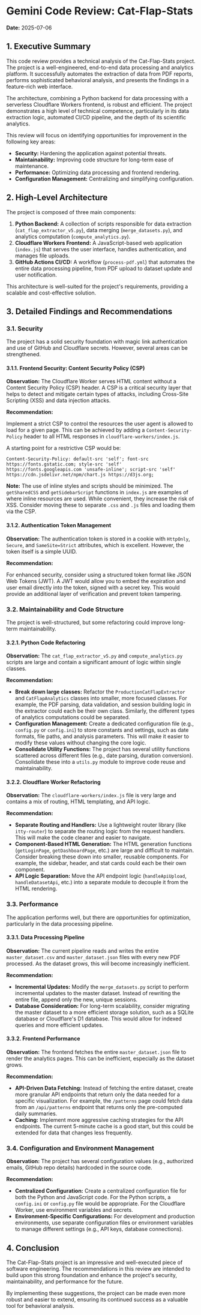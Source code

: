# Gemini Code Review: Cat-Flap-Stats

**Date:** 2025-07-06

## 1. Executive Summary

This code review provides a technical analysis of the Cat-Flap-Stats project. The project is a well-engineered, end-to-end data processing and analytics platform. It successfully automates the extraction of data from PDF reports, performs sophisticated behavioral analysis, and presents the findings in a feature-rich web interface.

The architecture, combining a Python backend for data processing with a serverless Cloudflare Workers frontend, is robust and efficient. The project demonstrates a high level of technical competence, particularly in its data extraction logic, automated CI/CD pipeline, and the depth of its scientific analytics.

This review will focus on identifying opportunities for improvement in the following key areas:

*   **Security:** Hardening the application against potential threats.
*   **Maintainability:** Improving code structure for long-term ease of maintenance.
*   **Performance:** Optimizing data processing and frontend rendering.
*   **Configuration Management:** Centralizing and simplifying configuration.

## 2. High-Level Architecture

The project is composed of three main components:

1.  **Python Backend:** A collection of scripts responsible for data extraction (`cat_flap_extractor_v5.py`), data merging (`merge_datasets.py`), and analytics computation (`compute_analytics.py`).
2.  **Cloudflare Workers Frontend:** A JavaScript-based web application (`index.js`) that serves the user interface, handles authentication, and manages file uploads.
3.  **GitHub Actions CI/CD:** A workflow (`process-pdf.yml`) that automates the entire data processing pipeline, from PDF upload to dataset update and user notification.

This architecture is well-suited for the project's requirements, providing a scalable and cost-effective solution.

## 3. Detailed Findings and Recommendations

### 3.1. Security

The project has a solid security foundation with magic link authentication and use of GitHub and Cloudflare secrets. However, several areas can be strengthened.

#### 3.1.1. Frontend Security: Content Security Policy (CSP)

**Observation:** The Cloudflare Worker serves HTML content without a Content Security Policy (CSP) header. A CSP is a critical security layer that helps to detect and mitigate certain types of attacks, including Cross-Site Scripting (XSS) and data injection attacks.

**Recommendation:**

Implement a strict CSP to control the resources the user agent is allowed to load for a given page. This can be achieved by adding a `Content-Security-Policy` header to all HTML responses in `cloudflare-workers/index.js`.

A starting point for a restrictive CSP would be:

```http
Content-Security-Policy: default-src 'self'; font-src https://fonts.gstatic.com; style-src 'self' https://fonts.googleapis.com 'unsafe-inline'; script-src 'self' https://cdn.jsdelivr.net/npm/chart.js https://d3js.org;
```

**Note:** The use of inline styles and scripts should be minimized. The `getSharedCSS` and `getSidebarScript` functions in `index.js` are examples of where inline resources are used. While convenient, they increase the risk of XSS. Consider moving these to separate `.css` and `.js` files and loading them via the CSP.

#### 3.1.2. Authentication Token Management

**Observation:** The authentication token is stored in a cookie with `HttpOnly`, `Secure`, and `SameSite=Strict` attributes, which is excellent. However, the token itself is a simple UUID.

**Recommendation:**

For enhanced security, consider using a structured token format like JSON Web Tokens (JWT). A JWT would allow you to embed the expiration and user email directly into the token, signed with a secret key. This would provide an additional layer of verification and prevent token tampering.

### 3.2. Maintainability and Code Structure

The project is well-structured, but some refactoring could improve long-term maintainability.

#### 3.2.1. Python Code Refactoring

**Observation:** The `cat_flap_extractor_v5.py` and `compute_analytics.py` scripts are large and contain a significant amount of logic within single classes.

**Recommendation:**

*   **Break down large classes:** Refactor the `ProductionCatFlapExtractor` and `CatFlapAnalytics` classes into smaller, more focused classes. For example, the PDF parsing, data validation, and session building logic in the extractor could each be their own class. Similarly, the different types of analytics computations could be separated.
*   **Configuration Management:** Create a dedicated configuration file (e.g., `config.py` or `config.ini`) to store constants and settings, such as date formats, file paths, and analysis parameters. This will make it easier to modify these values without changing the core logic.
*   **Consolidate Utility Functions:** The project has several utility functions scattered across different files (e.g., date parsing, duration conversion). Consolidate these into a `utils.py` module to improve code reuse and maintainability.

#### 3.2.2. Cloudflare Worker Refactoring

**Observation:** The `cloudflare-workers/index.js` file is very large and contains a mix of routing, HTML templating, and API logic.

**Recommendation:**

*   **Separate Routing and Handlers:** Use a lightweight router library (like `itty-router`) to separate the routing logic from the request handlers. This will make the code cleaner and easier to navigate.
*   **Component-Based HTML Generation:** The HTML generation functions (`getLoginPage`, `getDashboardPage`, etc.) are large and difficult to maintain. Consider breaking these down into smaller, reusable components. For example, the sidebar, header, and stat cards could each be their own component.
*   **API Logic Separation:** Move the API endpoint logic (`handleApiUpload`, `handleDatasetApi`, etc.) into a separate module to decouple it from the HTML rendering.

### 3.3. Performance

The application performs well, but there are opportunities for optimization, particularly in the data processing pipeline.

#### 3.3.1. Data Processing Pipeline

**Observation:** The current pipeline reads and writes the entire `master_dataset.csv` and `master_dataset.json` files with every new PDF processed. As the dataset grows, this will become increasingly inefficient.

**Recommendation:**

*   **Incremental Updates:** Modify the `merge_datasets.py` script to perform incremental updates to the master dataset. Instead of rewriting the entire file, append only the new, unique sessions.
*   **Database Consideration:** For long-term scalability, consider migrating the master dataset to a more efficient storage solution, such as a SQLite database or Cloudflare's D1 database. This would allow for indexed queries and more efficient updates.

#### 3.3.2. Frontend Performance

**Observation:** The frontend fetches the entire `master_dataset.json` file to render the analytics pages. This can be inefficient, especially as the dataset grows.

**Recommendation:**

*   **API-Driven Data Fetching:** Instead of fetching the entire dataset, create more granular API endpoints that return only the data needed for a specific visualization. For example, the `/patterns` page could fetch data from an `/api/patterns` endpoint that returns only the pre-computed daily summaries.
*   **Caching:** Implement more aggressive caching strategies for the API endpoints. The current 5-minute cache is a good start, but this could be extended for data that changes less frequently.

### 3.4. Configuration and Environment Management

**Observation:** The project has several configuration values (e.g., authorized emails, GitHub repo details) hardcoded in the source code.

**Recommendation:**

*   **Centralized Configuration:** Create a centralized configuration file for both the Python and JavaScript code. For the Python scripts, a `config.ini` or `config.py` file would be appropriate. For the Cloudflare Worker, use environment variables and secrets.
*   **Environment-Specific Configurations:** For development and production environments, use separate configuration files or environment variables to manage different settings (e.g., API keys, database connections).

## 4. Conclusion

The Cat-Flap-Stats project is an impressive and well-executed piece of software engineering. The recommendations in this review are intended to build upon this strong foundation and enhance the project's security, maintainability, and performance for the future.

By implementing these suggestions, the project can be made even more robust and easier to extend, ensuring its continued success as a valuable tool for behavioral analysis.
